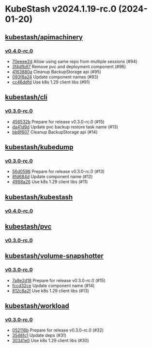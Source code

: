 # KubeStash v2024.1.19-rc.0 (2024-01-20)


## [kubestash/apimachinery](https://github.com/kubestash/apimachinery)

### [v0.4.0-rc.0](https://github.com/kubestash/apimachinery/releases/tag/v0.4.0-rc.0)

- [70eeee2d](https://github.com/kubestash/apimachinery/commit/70eeee2d) Allow using same repo from multiple sessions (#94)
- [3f4dfb97](https://github.com/kubestash/apimachinery/commit/3f4dfb97) Remove pvc and deployment component (#96)
- [4163880a](https://github.com/kubestash/apimachinery/commit/4163880a) Cleanup BackupStorage api (#95)
- [093f8a24](https://github.com/kubestash/apimachinery/commit/093f8a24) Update component names (#93)
- [cc46ddfd](https://github.com/kubestash/apimachinery/commit/cc46ddfd) Use k8s 1.29 client libs (#91)



## [kubestash/cli](https://github.com/kubestash/cli)

### [v0.3.0-rc.0](https://github.com/kubestash/cli/releases/tag/v0.3.0-rc.0)

- [456532b](https://github.com/kubestash/cli/commit/456532b) Prepare for release v0.3.0-rc.0 (#15)
- [da41d9d](https://github.com/kubestash/cli/commit/da41d9d) Update pvc backup restore task name (#13)
- [bb6f607](https://github.com/kubestash/cli/commit/bb6f607) Cleanup BackupStorage api (#14)



## [kubestash/kubedump](https://github.com/kubestash/kubedump)

### [v0.3.0-rc.0](https://github.com/kubestash/kubedump/releases/tag/v0.3.0-rc.0)

- [56d0596](https://github.com/kubestash/kubedump/commit/56d0596) Prepare for release v0.3.0-rc.0 (#13)
- [8fd684d](https://github.com/kubestash/kubedump/commit/8fd684d) Update component name (#12)
- [4988a26](https://github.com/kubestash/kubedump/commit/4988a26) Use k8s 1.29 client libs (#11)



## [kubestash/kubestash](https://github.com/kubestash/kubestash)

### [v0.4.0-rc.0](https://github.com/kubestash/kubestash/releases/tag/v0.4.0-rc.0)




## [kubestash/pvc](https://github.com/kubestash/pvc)

### [v0.3.0-rc.0](https://github.com/kubestash/pvc/releases/tag/v0.3.0-rc.0)




## [kubestash/volume-snapshotter](https://github.com/kubestash/volume-snapshotter)

### [v0.3.0-rc.0](https://github.com/kubestash/volume-snapshotter/releases/tag/v0.3.0-rc.0)

- [7a8e2d18](https://github.com/kubestash/volume-snapshotter/commit/7a8e2d18) Prepare for release v0.3.0-rc.0 (#15)
- [fccd32ce](https://github.com/kubestash/volume-snapshotter/commit/fccd32ce) Update component name (#14)
- [812c8a2f](https://github.com/kubestash/volume-snapshotter/commit/812c8a2f) Use k8s 1.29 client libs (#13)



## [kubestash/workload](https://github.com/kubestash/workload)

### [v0.3.0-rc.0](https://github.com/kubestash/workload/releases/tag/v0.3.0-rc.0)

- [052116b](https://github.com/kubestash/workload/commit/052116b) Prepare for release v0.3.0-rc.0 (#32)
- [3548fc1](https://github.com/kubestash/workload/commit/3548fc1) Update deps (#31)
- [30341e0](https://github.com/kubestash/workload/commit/30341e0) Use k8s 1.29 client libs (#30)



